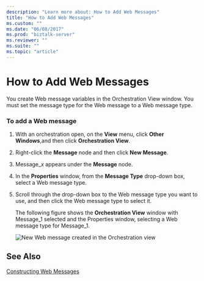 ```yaml
---
description: "Learn more about: How to Add Web Messages"
title: "How to Add Web Messages"
ms.custom: ""
ms.date: "06/08/2017"
ms.prod: "biztalk-server"
ms.reviewer: ""
ms.suite: ""
ms.topic: "article"
---
```

# How to Add Web Messages
You create Web message variables in the Orchestration View window. You must set the message type for the Web message to a Web message type.  
  
### To add a Web message  
  
1.  With an orchestration open, on the **View** menu, click **Other Windows**,and then click **Orchestration View**.  
  
2.  Right-click the **Message** node and then click **New Message**.  
  
3.  Message_*x* appears under the **Message** node.  
  
4.  In the **Properties** window, from the **Message Type** drop-down box, select a Web message type.  
  
5.  Scroll through the drop-down box to the Web message type you want to use, and then click the Web message type to select it.  
  
     The following figure shows the **Orchestration View** window with Message_1 selected and the Properties window, selecting a Web message type for Message_1.  
  
     ![New Web message created in the Orchestration view](../core/media/ebiz-prog-ws-addwebmsgvariable.gif "ebiz_prog_ws_addwebmsgvariable")  
  
## See Also  
 [Constructing Web Messages](../core/constructing-web-messages.md)

